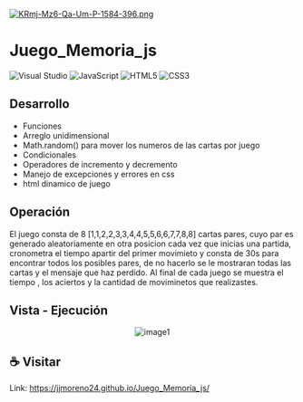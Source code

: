[![KRmj-Mz6-Qa-Um-P-1584-396.png](https://i.postimg.cc/HkXSSH13/KRmj-Mz6-Qa-Um-P-1584-396.png)](https://postimg.cc/Yv2f959m)

<h1>Juego_Memoria_js</h1>

![Visual Studio](https://img.shields.io/badge/Visual%20Studio-5C2D91.svg?style=for-the-badge&logo=visual-studio&logoColor=white)
![JavaScript](https://img.shields.io/badge/javascript-%23323330.svg?style=for-the-badge&logo=javascript&logoColor=%23F7DF1E)
![HTML5](https://img.shields.io/badge/html5-%23E34F26.svg?style=for-the-badge&logo=html5&logoColor=white)
![CSS3](https://img.shields.io/badge/css3-%231572B6.svg?style=for-the-badge&logo=css3&logoColor=white)

## Desarrollo
- Funciones 
- Arreglo unidimensional
- Math.random() para mover los numeros de las cartas por juego
- Condicionales
- Operadores de incremento y decremento
- Manejo de excepciones y errores en css
- html dinamico de juego 



## Operación 

El juego consta de 8 [1,1,2,2,3,3,4,4,5,5,6,6,7,7,8,8] cartas pares, cuyo par es generado aleatoriamente en otra posicion cada vez que inicias una partida, cronometra el tiempo apartir del primer movimieto y consta de 30s para encontrar todos los posibles pares, de no hacerlo se le mostraran todas las cartas y el mensaje que haz perdido. Al final de cada juego se muestra el tiempo , los aciertos y la cantidad de moviminetos que realizastes.



## Vista - Ejecución
<p align="center">
  <img src="https://user-images.githubusercontent.com/117414953/225385406-841cdad9-c027-448e-90eb-7ac5722656e7.png" alt="image1">
</p>

## ☕ Visitar
Link: https://jjmoreno24.github.io/Juego_Memoria_js/





